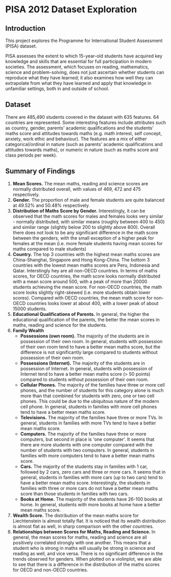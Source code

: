 # PISA 2012 Dataset Exploration

## Introduction
This project explores the Programme for International Student Assessment (PISA) dataset. 

PISA assesses the extent to which 15-year-old students have acquired key knowledge and skills that are essential for full participation in modern societies. The assessment, which focuses on reading, mathematics, science and problem-solving, does not just ascertain whether students can reproduce what they have learned; it also examines how well they can extrapolate from what they have learned and apply that knowledge in unfamiliar settings, both in and outside of school.

## Dataset
There are 485,490 students covered in the dataset with 635 features. 64 countries are represented. Some interesting features include attributes such as country, gender, parents' academic qualifications and the students' maths score and attitudes towards maths (e.g. math interest, self concept, anxiety, work ethic and behaviour). The features are a mix of either categorical/ordinal in nature (such as parents' academic qualifications and attitudes towards maths), or numeric in nature (such as maths score and class periods per week).

## Summary of Findings
1. **Mean Scores.** The mean maths, reading and science scores are normally distributed overall, with values of 469, 472 and 475 respectively.
2. **Gender.** The proportion of male and female students are quite balanced at 49.52% and 50.48% respectively.
3. **Distribution of Maths Score by Gender.** Interestingly, it can be observed that the math scores for males and females looks very similar - normally distributed, with similar means (roughly between 400 to 450) and similar range (slightly below 200 to slightly above 800). Overall there does not look to be any significant difference in the math score between the genders, with the small exception of a higher peak for females at the mean (i.e. more female students having mean scores for maths compared to male students)
4. **Country.** The top 3 countries with the highest mean maths scores are China-Shanghai, Singapore and Hong Kong-China. The bottom 3 countries with the lowest mean maths scores are Peru, Indonesia and Qatar. Interstingly hey are all non-OECD countries. In terms of maths scores, for OECD countries, the math score looks normally distributed with a mean score around 500, with a peak of more than 20000 students achieving the mean score. For non-OECD countries, the math score looks slightly right-skewed (i.e. more students obtain lower scores). Compared with OECD countries, the mean math score for non-OECD countries looks lower at about 400, with a lower peak of about 15000 students.
5. **Educational Qualifications of Parents.** In general, the higher the educational qualification of the parents, the better the mean scores in maths, reading and science for the students.
6. **Family Wealth**
    - **Possessions (own room).** The majority of the students are in possession of their own room. In general, students with possession of their own room tend to have a better mean maths score, but the difference is not significantly large compared to students without possession of their own room.
    - **Possessions (Internet).** The majority of the students are in possession of Internet. In general, students with possession of Internet tend to have a better mean maths score (> 50 points) compared to students without possession of their own room.
    - **Cellular Phones.** The majority of the families have three or more cell phones, and the number of students for this category alone is much more than that combined for students with zero, one or two cell phones. This could be due to the ubiquitous nature of the modern cell phone. In general, students in families with more cell phones tend to have a better mean maths score.
    - **Televisions.** The majority of the families have three or more TVs. In general, students in families with more TVs tend to have a better mean maths score.
    - **Computers.** The majority of the families have three or more computers, but second in place is 'one computer'. It seems that there are more students with one computer compared with the number of students with two computers. In general, students in families with more computers tend to have a better mean maths score.
    - **Cars.** The majority of the students stay in families with 1 car, followed by 2 cars, zero cars and three or more cars. It seems that in general, students in families with more cars (up to two cars) tend to have a better mean maths score. Interestingly, the students in families with three or more cars do not have a better mean maths score than those students in families with two cars.
    - **Books at Home.** The majority of the students have 26-100 books at home. In general, students with more books at home have a better mean maths score.
7. **Wealth Score.** The distribution of the mean maths score for Liechtenstein is almost totally flat. It is noticed that its wealth distribution is almost flat as well, in sharp comparison with the other countries.
8. **Relationships between Scores for Maths, Reading and Science.** In general, the mean scores for maths, reading and science are all positively correlated strongly with one another. This means that a student who is strong in maths will usually be strong in science and reading as well, and vice versa. There is no significant difference in the trends observed for genders. When plotted on a violinplot, we are able to see that there is a difference in the distribution of the maths scores for OECD and non-OECD countries.
